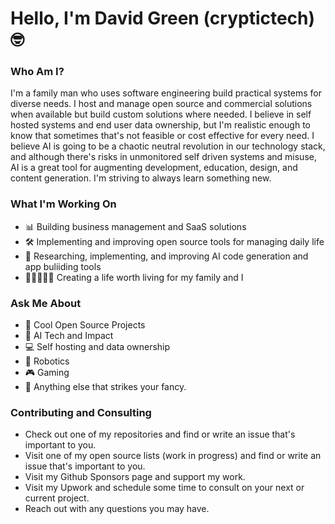 # Hello, I'm David Green (cryptictech) 🤓

### Who Am I?

I'm a family man who uses software engineering build practical systems for diverse needs. I host and manage open source and commercial solutions when available but build custom solutions where needed. I believe in self hosted systems and end user data ownership, but I'm realistic enough to know that sometimes that's not feasible or cost effective for every need. I believe AI is going to be a chaotic neutral revolution in our technology stack, and although there's risks in unmonitored self driven systems and misuse, AI is a great tool for augmenting development, education, design, and content generation. I'm striving to always learn something new.

### What I'm Working On

- 📊 Building business management and SaaS solutions 
- 🛠 Implementing and improving open source tools for managing daily life
- 🤖 Researching, implementing, and improving AI code generation and app buliiding tools
- 🧑‍💻👱‍♀️👧 Creating a life worth living for my family and I

### Ask Me About

- 📖 Cool Open Source Projects
- 🤖 AI Tech and Impact
- 💻 Self hosting and data ownership
- 🤖 Robotics
- 🎮 Gaming
- 👑 Anything else that strikes your fancy.

### Contributing and Consulting

- Check out one of my repositories and find or write an issue that's important to you.
- Visit one of my open source lists (work in progress) and find or write an issue that's important to you.
- Visit my Github Sponsors page and support my work.
- Visit my Upwork and schedule some time to consult on your next or current project.
- Reach out with any questions you may have.
